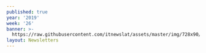 ```yaml
---
published: true
year: '2019'
week: '26'
banner: >-
  https://raw.githubusercontent.com/itnewslat/assets/master/img/728x90/Banner-Resumen.jpg
layout: Newsletters
---
```

